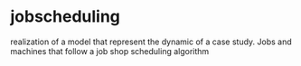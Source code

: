 # jobscheduling
realization of a model that represent the dynamic of a case study. Jobs and machines that follow a job shop scheduling algorithm 
